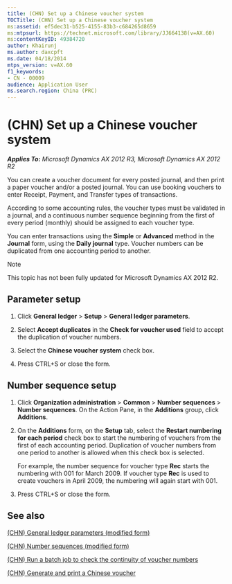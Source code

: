 ```yaml
---
title: (CHN) Set up a Chinese voucher system
TOCTitle: (CHN) Set up a Chinese voucher system
ms:assetid: ef5dec31-b525-4155-83b3-c684265d8659
ms:mtpsurl: https://technet.microsoft.com/library/JJ664138(v=AX.60)
ms:contentKeyID: 49384720
author: Khairunj
ms.author: daxcpft
ms.date: 04/18/2014
mtps_version: v=AX.60
f1_keywords:
- CN - 00009
audience: Application User
ms.search.region: China (PRC)
---
```


# (CHN) Set up a Chinese voucher system 


_**Applies To:** Microsoft Dynamics AX 2012 R3, Microsoft Dynamics AX 2012 R2_

You can create a voucher document for every posted journal, and then print a paper voucher and/or a posted journal. You can use booking vouchers to enter Receipt, Payment, and Transfer types of transactions.

According to some accounting rules, the voucher types must be validated in a journal, and a continuous number sequence beginning from the first of every period (monthly) should be assigned to each voucher type.

You can enter transactions using the **Simple** or **Advanced** method in the **Journal** form, using the **Daily journal** type. Voucher numbers can be duplicated from one accounting period to another.


> [!NOTE]
> <P>This topic has not been fully updated for Microsoft Dynamics AX 2012 R2.</P>



## Parameter setup

1.  Click **General ledger** \> **Setup** \> **General ledger parameters**.

2.  Select **Accept duplicates** in the **Check for voucher used** field to accept the duplication of voucher numbers.

3.  Select the **Chinese voucher system** check box.

4.  Press CTRL+S or close the form.

## Number sequence setup

1.  Click **Organization administration** \> **Common** \> **Number sequences** \> **Number sequences**. On the Action Pane, in the **Additions** group, click **Additions**.

2.  On the **Additions** form, on the **Setup** tab, select the **Restart numbering for each period** check box to start the numbering of vouchers from the first of each accounting period. Duplication of voucher numbers from one period to another is allowed when this check box is selected.
    
    For example, the number sequence for voucher type **Rec** starts the numbering with 001 for March 2009. If voucher type **Rec** is used to create vouchers in April 2009, the numbering will again start with 001.

3.  Press CTRL+S or close the form.

## See also

[(CHN) General ledger parameters (modified form)](https://technet.microsoft.com/library/jj664137\(v=ax.60\))

[(CHN) Number sequences (modified form)](https://technet.microsoft.com/library/jj664047\(v=ax.60\))

[(CHN) Run a batch job to check the continuity of voucher numbers](chn-run-a-batch-job-to-check-the-continuity-of-voucher-numbers.md)

[(CHN) Generate and print a Chinese voucher](chn-generate-and-print-a-chinese-voucher.md)

  


